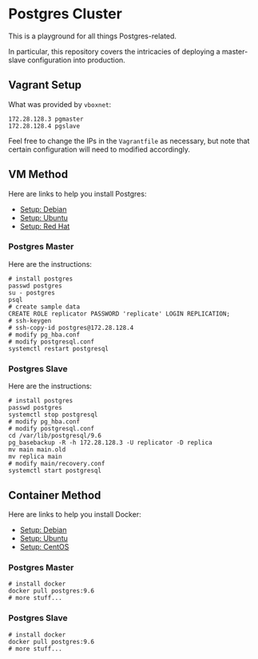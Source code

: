# Postgres Cluster

This is a playground for all things Postgres-related.

In particular, this repository covers the intricacies of deploying a master-slave configuration into production.

## Vagrant Setup

What was provided by `vboxnet`:

    172.28.128.3 pgmaster
    172.28.128.4 pgslave

Feel free to change the IPs in the `Vagrantfile` as necessary, but note that certain configuration will need to modified accordingly.

## VM Method

Here are links to help you install Postgres:

- [Setup: Debian](https://www.postgresql.org/download/linux/debian/)
- [Setup: Ubuntu](https://www.postgresql.org/download/linux/ubuntu/)
- [Setup: Red Hat](https://www.postgresql.org/download/linux/redhat/)

### Postgres Master

Here are the instructions:

    # install postgres
    passwd postgres
    su - postgres
    psql
    # create sample data
    CREATE ROLE replicator PASSWORD 'replicate' LOGIN REPLICATION;
    # ssh-keygen
    # ssh-copy-id postgres@172.28.128.4
    # modify pg_hba.conf
    # modify postgresql.conf
    systemctl restart postgresql

### Postgres Slave

Here are the instructions:

    # install postgres
    passwd postgres
    systemctl stop postgresql
    # modify pg_hba.conf
    # modify postgresql.conf
    cd /var/lib/postgresql/9.6
    pg_basebackup -R -h 172.28.128.3 -U replicator -D replica
    mv main main.old
    mv replica main
    # modify main/recovery.conf
    systemctl start postgresql

## Container Method

Here are links to help you install Docker:

- [Setup: Debian](https://docs.docker.com/install/linux/docker-ce/debian/)
- [Setup: Ubuntu](https://docs.docker.com/install/linux/docker-ce/ubuntu/)
- [Setup: CentOS](https://docs.docker.com/install/linux/docker-ce/centos/)

### Postgres Master

    # install docker
    docker pull postgres:9.6
    # more stuff...

### Postgres Slave

    # install docker
    docker pull postgres:9.6
    # more stuff...
